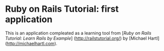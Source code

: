 # Ruby on Rails Tutorial: first application

This is an application compleated as a learning tool from
[*Ruby on Rails Tutorial: Learn Rails by Example*] (http://railstutorial.org/)
by [Michael Hartl] (http://michaelhartl.com).
